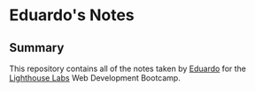 # Eduardo's Notes
## Summary

This repository contains all of the notes taken by [Eduardo](https://github.com/Eduardo0321) for the [Lighthouse Labs](https://www.lighthouselabs.ca/) Web Development Bootcamp.